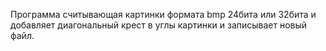 Программа считывающая картинки формата bmp 24бита или 32бита и добавляет диагональный крест в углы картинки и записывает новый файл.
